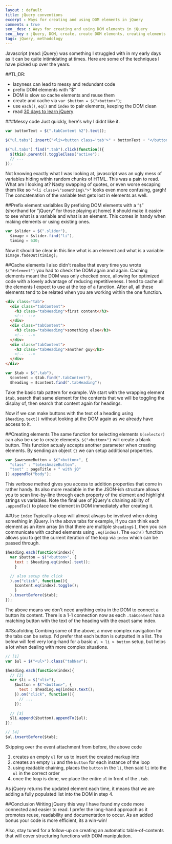 ```yaml
---
layout : default
title: jQuery conventions
excerpt : Ways for creating and using DOM elements in jQuery
comments : true
seo__desc : Ways for creating and using DOM elements in jQuery
seo__key : jQuery, DOM, create, create DOM elements, creating elements in jQuery, working with the DOM
tags: jQuery, methodology
---
```

Javascript (read: jQuery) was something I struggled with in my early days as it can be quite intimidating at times. Here are some of the techniques I have picked up over the years.
<!-- /intro -->

##TL;DR:

- lazyness can lead to messy and redundant code
- prefix DOM elements with <q>$</q>
- DOM is slow so cache elements and reuse them
- create and cache via `var $button = $("<button>")`;
- use `each()`, `eq()` and `index` to pair elements, keeping the DOM clean
- read [30 days to learn jQuery](https://tutsplus.com/course/30-days-to-learn-jquery/)


###Messy code
Just quickly, here's why I didnt like it. 

~~~ javascript
var buttonText = $(".tabContent h2").text();

$("ul.tabs").insert("<li><button class='tab'>" + buttonText + "</button></li>" );

$("ul.tabs").find(".tab").click(function(){
  $(this).parent().toggleClass("active");
  // ...
});
~~~

Not knowing exactly what I was looking at, javascript was an ugly mess of variables hiding within random chunks of HTML. This was a pain to read. What am I looking at? Nasty swapping of quotes, or even worse escaping them like so `"<li class=\"something\">"` looks even more confusing, gargh! The concatenation of the variable text gets lost in elements as well.

##Prefix element varialbles
By prefixing DOM elements with a <q><code>$</code></q> (shorthand for <q>jQuery</q> for those playing at home) it should make it easier to see what is a variable and what is an element. This comes in handy when making elements or using existing ones.

~~~ javascript
var $slider = $(".slider"),
  $image = $slider.find("li"),
  timing = 630;
~~~

Now it should be clear in this line what is an element and what is a variable: `$image.fadeOut(timing);`

##Cache elements
I also didn't realise that every time you wrote `$("#element")` you had to check the DOM again and again. Caching elements meant the DOM was only checked once, allowing for optimized code with a lovely advantage of reducing repetitiveness. I tend to cache all the elements I expect to use at the top of a function. After all, all these elements tend to be related when you are working within the one function.

~~~ html
<div class="tab">
  <div class="tabContent">
    <h3 class="tabHeading">first content</h3>
    <!--  -->
  </div>
  <div class="tabContent">
    <h3 class="tabHeading">something else</h3>
    <!--  -->
  </div>
  <div class="tabContent">
    <h3 class="tabHeading">another guy</h3>
    <!--  -->
  </div>
</div>
~~~

~~~ javascript
var $tab = $(".tab"),
  $content = $tab.find(".tabContent"),
  $heading = $content.find(".tabHeading");
~~~

Take the basic tab pattern for example. We start with the wrapping element `$tab`, search that same element for the contents that we will be toggling the display of, then search that content again for headings. 

Now if we can make buttons with the text of a heading using `$heading.text()` without looking at the DOM again as we already have access to it. 

##Creating elements
The same function for selecting elements `$(selector)` can also be use to create elements. `$("<button>")` will create a blank button. This function actualy accepts another parameter when creating elements. By sending an object `{}` we can setup additional properties.

~~~ javascript
var $awesomeButton = $("<button>", {
  "class" : "totesAmazeButton",
  "text" : pageTitle + " with jQ"
}).appendTo("body");
~~~

This verbose method gives you access to addition properties that come in rather handy. Its also more readable in the the JSON-ish structure allows you to scan line-by-line through each property of the element and highlight strings vs variables. Note the final use of jQuery's chaining ability of `.appendTo()` to place the element in DOM immediately after creating it.

##Use `index`
Typically a loop will almost always be involved when doing something in jQuery. In the above tabs for example, if you can think each element as an item array (in that there are multiple `$heading`s ), then you can communicate with cached elements using `.eq(index)`. The `each()` function allows you to get the current iteration of the loop via `index` which can be passed through.

~~~ javascript
$heading.each(function(index){
  var $button = $("<button>", {
    text : $heading.eq(index).text();
    }

  // also setup the click
  ).on("click", function(){
    $content.eq(index).toggle();
    }
  ).insertBefore($tab);
});
~~~

The above means we don't need anything extra in the DOM to connect a button its content. There is a 1-1 connection now as each `.tabContent` has a matching button with the text of the heading with the exact same index. 

##Scafolding
Combing some of the above, a move complex navigation for the tabs can be setup. I'd prefer that each button is outputted in a list. The below will feel very long-hand for a basic `ul > li > button` setup, but helps a lot when dealing with more complex situations.

~~~ javascript
// [1]
var $ul = $("<ul>").class("tabNav");

$heading.each(function(index){
  // [2]
  var $li = $("<li>"),
    $button = $("<button>", {
      text : $heading.eq(index).text();
    }).on("click", function(){
      // ...
    });
  
  // [3]
  $li.append($button).appendTo($ul);
});

// [4]
$ul.insertBefore($tab);
~~~

Skipping over the event attachment from before, the above code

1. creates an empty `ul` for us to insert the created markup into
1. creates an empty `li` and the `button` for each instance of the loop
1. using readable chaining, places the `button` in the `li`, then said `li` into the `ul` in the correct order
1. once the loop is done, we place the entire `ul` in front of the `.tab`.

As jQuery returns the updated element each time, it means that we are adding a fully populated list into the DOM in step 4.

##Conclusion
Writing jQuery this way I have found my code more connected and easier to read. I prefer the long-hand approach as it promotes reuse, readability and documentation to occur. As an added bonus your code is more efficient, its a win-win! 

Also, stay tuned for a follow-up on creating an automatic table-of-contents that will cover structuring functions with DOM manipulation.
